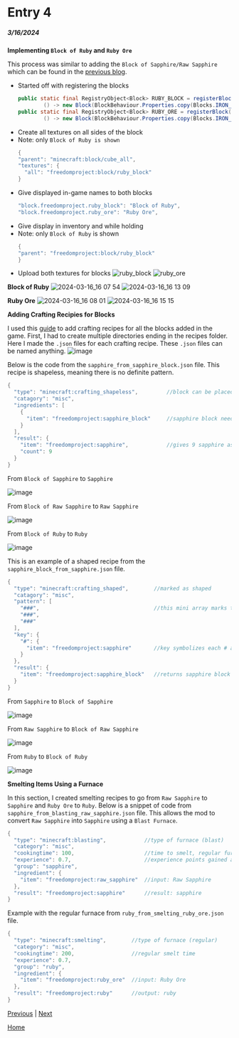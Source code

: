 # Entry 4
##### 3/16/2024

**Implementing `Block of Ruby` and `Ruby Ore`**

This process was similar to adding the `Block of Sapphire/Raw Sapphire` which can be found in the [previous blog](https://github.com/aidanc1266/apcsa-freedom-project/blob/main/blog/entry03.md).
- Started off with registering the blocks
    ```java
    public static final RegistryObject<Block> RUBY_BLOCK = registerBlock("ruby_block",
            () -> new Block(BlockBehaviour.Properties.copy(Blocks.IRON_BLOCK).sound(SoundType.STONE)));
    public static final RegistryObject<Block> RUBY_ORE = registerBlock("ruby_ore",
            () -> new Block(BlockBehaviour.Properties.copy(Blocks.IRON_BLOCK).sound(SoundType.DIAMOND_ORE)));
    ```
- Create all textures on all sides of the block
- Note: only `Block of Ruby is shown`
    ```java
    {
    "parent": "minecraft:block/cube_all",
    "textures": {
      "all": "freedomproject:block/ruby_block"
    }
    ```
- Give displayed in-game names to both blocks
    ```java
    "block.freedomproject.ruby_block": "Block of Ruby",
    "block.freedomproject.ruby_ore": "Ruby Ore",
    ```
- Give display in inventory and while holding
- Note: only `Block of Ruby` is shown
    ```java
    {
    "parent": "freedomproject:block/ruby_block"
    }
    ```
- Upload both textures for blocks  ![ruby_block](https://github.com/aidanc1266/apcsa-freedom-project/assets/145048443/2ed76bee-8469-4bb3-abdd-a3a9e45741ad) ![ruby_ore](https://github.com/aidanc1266/apcsa-freedom-project/assets/145048443/15408df0-c677-4998-a15b-c9b71192eacc)

**Block of Ruby**
![2024-03-16_16 07 54](https://github.com/aidanc1266/apcsa-freedom-project/assets/145048443/77d852f2-e63a-45f5-9715-ad3f7aa76d98)
![2024-03-16_16 13 09](https://github.com/aidanc1266/apcsa-freedom-project/assets/145048443/0fe0f884-7493-405d-bb44-e40c429017a0)

**Ruby Ore**
![2024-03-16_16 08 01](https://github.com/aidanc1266/apcsa-freedom-project/assets/145048443/a7f5ca71-01ad-42ab-88d8-42b37a3b229b)
![2024-03-16_16 15 15](https://github.com/aidanc1266/apcsa-freedom-project/assets/145048443/7c03c9fe-0260-457d-a3ff-77b312756612)

**Adding Crafting Recipies for Blocks**

I used this [guide](https://www.youtube.com/watch?v=NppdgWsSVec) to add crafting recipes for all the blocks added in the game.
First, I had to create multiple directories ending in the recipes folder. Here I made the `.json` files for each crafting recipe. These `.json` files can be named anything.
![image](https://github.com/aidanc1266/apcsa-freedom-project/assets/145048443/17c03783-aff1-4863-aa1f-20932ebab045)

Below is the code from the `sapphire_from_sapphire_block.json` file. This recipe is shapeless, meaning there is no definite pattern.
```java
{
  "type": "minecraft:crafting_shapeless",         //block can be placed anywhere in the 2x2 or 3x3 crafting grid to proceed
  "catagory": "misc",
  "ingredients": [
    {
      "item": "freedomproject:sapphire_block"     //sapphire block needed
    }
  ],
  "result": {
    "item": "freedomproject:sapphire",            //gives 9 sapphire as a result
    "count": 9
  }
}
```

From `Block of Sapphire` to `Sapphire`

![image](https://github.com/aidanc1266/apcsa-freedom-project/assets/145048443/93fc0d29-74ca-4891-9d10-9995513f2705)


From `Block of Raw Sapphire` to `Raw Sapphire`

![image](https://github.com/aidanc1266/apcsa-freedom-project/assets/145048443/e8799f54-bb54-4d99-953c-7e86dee55dcf)


From `Block of Ruby` to `Ruby`

![image](https://github.com/aidanc1266/apcsa-freedom-project/assets/145048443/9be32fd9-f9fc-46f2-a9c9-bf521bc61b37)

This is an example of a shaped recipe from the `sapphire_block_from_sapphire.json` file.
```java
{
  "type": "minecraft:crafting_shaped",        //marked as shaped
  "catagory": "misc",
  "pattern": [
    "###",                                    //this mini array marks the 3x3 crafting array
    "###",
    "###"
  ],
  "key": {
    "#": {
      "item": "freedomproject:sapphire"       //key symbolizes each # as a sapphire item
    }
  },
  "result": {
    "item": "freedomproject:sapphire_block"   //returns sapphire block
  }
}
```

From `Sapphire` to `Block of Sapphire`

![image](https://github.com/aidanc1266/apcsa-freedom-project/assets/145048443/dd2a39ad-0634-4318-b3ff-39f7b97cd6df)


From `Raw Sapphire` to `Block of Raw Sapphire`

![image](https://github.com/aidanc1266/apcsa-freedom-project/assets/145048443/23485e1a-6688-49e9-b5d3-dbd600a60313)


From `Ruby` to `Block of Ruby`

![image](https://github.com/aidanc1266/apcsa-freedom-project/assets/145048443/c9fff2d4-aaa0-49fa-8a25-9f68700de16e)

**Smelting Items Using a Furnace**

In this section, I created smelting recipes to go from `Raw Sapphire` to `Sapphire` and `Ruby Ore` to `Ruby`.
Below is a snippet of code from `sapphire_from_blasting_raw_sapphire.json` file. This allows the mod to convert `Raw Sapphire` into `Sapphire` using a `Blast Furnace`.
```java
{
  "type": "minecraft:blasting",            //type of furnace (blast)
  "category": "misc",
  "cookingtime": 100,                      //time to smelt, regular furnace is 200 but since this is blast it is 100
  "experience": 0.7,                       //experience points gained after smelting
  "group": "sapphire",
  "ingredient": {
    "item": "freedomproject:raw_sapphire"  //input: Raw Sapphire
  },
  "result": "freedomproject:sapphire"      //result: sapphire
}
```

Example with the regular furnace from `ruby_from_smelting_ruby_ore.json` file.
```java
{
  "type": "minecraft:smelting",        //type of furnace (regular)
  "category": "misc",
  "cookingtime": 200,                  //regular smelt time
  "experience": 0.7,
  "group": "ruby",
  "ingredient": {
    "item": "freedomproject:ruby_ore"  //input: Ruby Ore
  },
  "result": "freedomproject:ruby"      //output: ruby
}
```


[Previous](entry03.md) | [Next](entry05.md)

[Home](../README.md)
